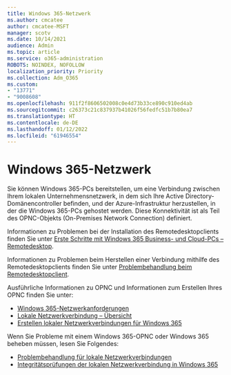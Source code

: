 ```yaml
---
title: Windows 365-Netzwerk
ms.author: cmcatee
author: cmcatee-MSFT
manager: scotv
ms.date: 10/14/2021
audience: Admin
ms.topic: article
ms.service: o365-administration
ROBOTS: NOINDEX, NOFOLLOW
localization_priority: Priority
ms.collection: Adm_O365
ms.custom:
- "13771"
- "9008608"
ms.openlocfilehash: 911f2f8606502008c0e4d73b33ce890c910ed4ab
ms.sourcegitcommit: c26373c21c837937b41026f56fedfc51b7b80ea7
ms.translationtype: HT
ms.contentlocale: de-DE
ms.lasthandoff: 01/12/2022
ms.locfileid: "61946554"
---
```

# <a name="windows-365-networking"></a>Windows 365-Netzwerk

Sie können Windows 365-PCs bereitstellen, um eine Verbindung zwischen Ihrem lokalen Unternehmensnetzwerk, in dem sich Ihre Active Directory-Domänencontroller befinden, und der Azure-Infrastruktur herzustellen, in der die Windows 365-PCs gehostet werden. Diese Konnektivität ist als Teil des OPNC-Objekts (On-Premises Network Connection) definiert.
 
Informationen zu Problemen bei der Installation des Remotedesktopclients finden Sie unter [Erste Schritte mit Windows 365 Business- und Cloud-PCs – Remotedesktop](https://docs.microsoft.com/windows-365/business/get-started-windows-365-business#remote-desktop).

Informationen zu Problemen beim Herstellen einer Verbindung mithilfe des Remotedesktopclients finden Sie unter [Problembehandlung beim Remotedesktopclient](https://docs.microsoft.com/azure/virtual-desktop/troubleshoot-client?context=/windows-365/context/pr-context).

Ausführliche Informationen zu OPNC und Informationen zum Erstellen Ihres OPNC finden Sie unter:

- [Windows 365-Netzwerkanforderungen](https://docs.microsoft.com/windows-365/requirements-network)
- [Lokale Netzwerkverbindung – Übersicht](https://docs.microsoft.com/windows-365/on-premises-network-connections)
- [Erstellen lokaler Netzwerkverbindungen für Windows 365](https://docs.microsoft.com/windows-365/create-on-premises-network-connection)

Wenn Sie Probleme mit einem Windows 365-OPNC oder Windows 365 beheben müssen, lesen Sie Folgendes:
 
- [Problembehandlung für lokale Netzwerkverbindungen](https://docs.microsoft.com/windows-365/troubleshoot-on-premises-network-connection)
- [Integritätsprüfungen der lokalen Netzwerkverbindung in Windows 365](https://docs.microsoft.com/windows-365/health-checks)